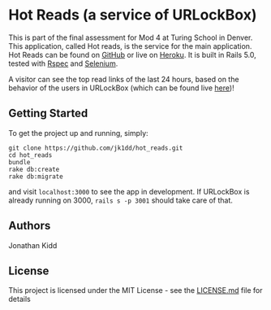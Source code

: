 # Hot Reads (a service of URLockBox)
This is part of the final assessment for Mod 4 at Turing School in Denver. This application, called Hot reads, is the service for the main application. Hot Reads can be found on [GitHub](https://github.com/jk1dd/hot_reads) or live on [Heroku](https://fathomless-basin-91014.herokuapp.com/).
It is built in Rails 5.0, tested with [Rspec](https://github.com/rspec/rspec-rails) and [Selenium](https://rubygems.org/gems/selenium-webdriver/versions/2.48.1).

A visitor can see the top read links of the last 24 hours, based on the behavior of the users in URLockBox (which can be found live [here](https://stark-meadow-35466.herokuapp.com/))!

## Getting Started

To get the project up and running, simply:
```
git clone https://github.com/jk1dd/hot_reads.git
cd hot_reads
bundle
rake db:create
rake db:migrate
```
and visit `localhost:3000` to see the app in development. If URLockBox is already running on 3000, `rails s -p 3001` should take care of that.


## Authors

Jonathan Kidd


## License

This project is licensed under the MIT License - see the [LICENSE.md](LICENSE.md) file for details
